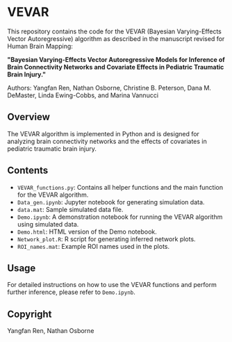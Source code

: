 # VEVAR

This repository contains the code for the VEVAR (Bayesian Varying-Effects Vector Autoregressive) algorithm as described in the manuscript revised for Human Brain Mapping:

**"Bayesian Varying-Effects Vector Autoregressive Models for Inference of Brain Connectivity Networks and Covariate Effects in Pediatric Traumatic Brain Injury."**


Authors: Yangfan Ren, Nathan Osborne, Christine B. Peterson, Dana M. DeMaster, Linda Ewing-Cobbs, and Marina Vannucci

## Overview

The VEVAR algorithm is implemented in Python and is designed for analyzing brain connectivity networks and the effects of covariates in pediatric traumatic brain injury.

## Contents

- `VEVAR_functions.py`: Contains all helper functions and the main function for the VEVAR algorithm.
- `Data_gen.ipynb`: Jupyter notebook for generating simulation data.
- `data.mat`: Sample simulated data file.
- `Demo.ipynb`: A demonstration notebook for running the VEVAR algorithm using simulated data.
- `Demo.html`: HTML version of the Demo notebook.
- `Network_plot.R`: R script for generating inferred network plots.
- `ROI_names.mat`: Example ROI names used in the plots.

## Usage

For detailed instructions on how to use the VEVAR functions and perform further inference, please refer to `Demo.ipynb`.

## Copyright

Yangfan Ren, Nathan Osborne

